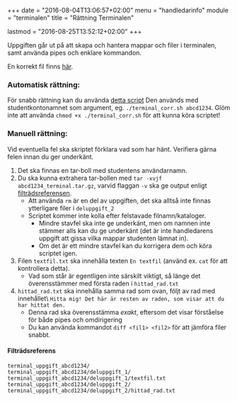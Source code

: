 +++
date = "2016-08-04T13:06:57+02:00"
menu = "handledarinfo"
module = "terminalen"
title = "Rättning Terminalen"

lastmod = "2016-08-25T13:52:12+02:00"
+++

Uppgiften går ut på att skapa och hantera mappar och filer i terminalen, samt
använda pipes och enklare kommandon.

En korrekt fil finns [här](/handledarinfo/rattningsmallar/abcd1234_terminal.tar.gz).



### Automatisk rättning:

För snabb rättning kan du använda [detta script](/handledarinfo/rattningsmallar/terminal_corr.sh)
Den används med studentkontonamnet som argument, eg. `./terminal_corr.sh abcd1234`.
Glöm inte att använda `chmod +x ./terminal_corr.sh` för att kunna köra scriptet!


### Manuell rättning:
Vid eventuella fel ska skriptet förklara vad som har hänt. Verifiera gärna
felen innan du ger underkänt.

1. Det ska finnas en tar-boll med studentens användarnamn.
1. Du ska kunna extrahera tar-bollen med `tar -xvjf abcd1234_terminal.tar.gz`,
    varvid flaggan `-v` ska ge output enligt
    [filträdsreferensen](#filträdsreferens).
    + Att använda `rm` är en del av uppgiften, det ska alltså inte finnas
        ytterligare filer i `deluppgift_2`
    + Scriptet kommer inte kolla efter felstavade filnamn/kataloger.
        + Mindre stavfel ska inte ge underkänt, men om namnen inte stämmer alls
            kan du ge underkänt (det är inte handledarens uppgift att gissa vilka
            mappar studenten lämnat in).
        + Om det är ett mindre stavfel kan du korrigera dem och köra scriptet igen.
1. Filen `textfil.txt` ska innehålla texten `En textfil` (använd ex. `cat` för
   att kontrollera detta).
    + Vad som står är egentligen inte särskilt viktigt, så länge det
        överensstämmer med första raden i `hittad_rad.txt`
1. `hittad_rad.txt` ska innehålla samma rad som ovan, följt av rad med
   innehållet\\
   `Hitta mig! Det här är resten av raden, som visar att du har hittat den.`
    + Denna rad ska överensstämma *exakt*, eftersom det visar förståelse för
        både pipes och omdirigering
    + Du kan använda kommandot `diff <fil1> <fil2>` för att jämföra filer snabbt.




#### Filträdsreferens

```shell
terminal_uppgift_abcd1234/
terminal_uppgift_abcd1234/deluppgift_1/
terminal_uppgift_abcd1234/deluppgift_1/textfil.txt
terminal_uppgift_abcd1234/deluppgift_2/
terminal_uppgift_abcd1234/deluppgift_2/hittad_rad.txt
```
